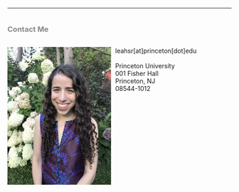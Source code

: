 
            
<hr>
<div class="row">
  <div class="column left" style="color:#888">
   <h3>Contact Me</h3>
  </div>
  <div class="column right">
    <p> <img src="headshot.jpg" alt="Headshot" style="float:left;height:310px;padding-right:10px"> leahsr[at]princeton[dot]edu <br> <br> Princeton University <br /> 001 Fisher Hall <br /> Princeton, NJ <br /> 08544-1012 </p>
  </div>
</div>
